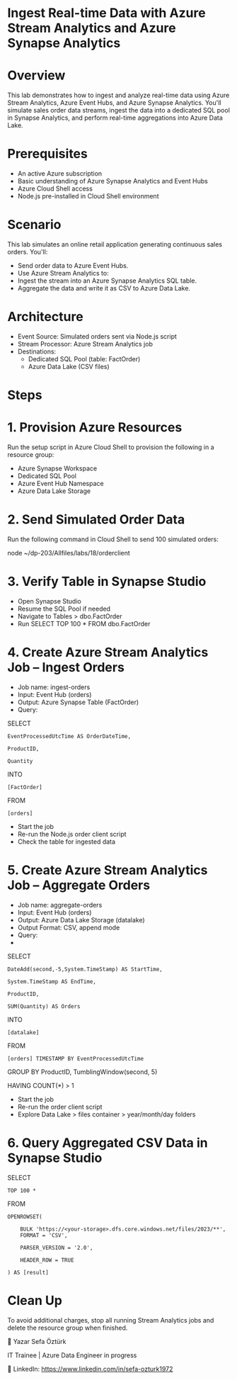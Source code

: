 # Ingest Real-time Data with Azure Stream Analytics and Azure Synapse Analytics

# Overview
This lab demonstrates how to ingest and analyze real-time data using Azure Stream Analytics, Azure Event Hubs, and Azure Synapse Analytics. You'll simulate sales order data streams, ingest the data into a dedicated SQL pool in Synapse Analytics, and perform real-time aggregations into Azure Data Lake.

# Prerequisites
 - An active Azure subscription
 - Basic understanding of Azure Synapse Analytics and Event Hubs
 - Azure Cloud Shell access
 - Node.js pre-installed in Cloud Shell environment

# Scenario
This lab simulates an online retail application generating continuous sales orders. You'll:
 - Send order data to Azure Event Hubs.
 - Use Azure Stream Analytics to:
 - Ingest the stream into an Azure Synapse Analytics SQL table.
 - Aggregate the data and write it as CSV to Azure Data Lake.

# Architecture
 - Event Source: Simulated orders sent via Node.js script
 - Stream Processor: Azure Stream Analytics job
 - Destinations:
   - Dedicated SQL Pool (table: FactOrder)
   - Azure Data Lake (CSV files)

# Steps
# 1. Provision Azure Resources
  Run the setup script in Azure Cloud Shell to provision the following in a resource group:
  - Azure Synapse Workspace
  - Dedicated SQL Pool
  - Azure Event Hub Namespace
  - Azure Data Lake Storage
    
# 2. Send Simulated Order Data
Run the following command in Cloud Shell to send 100 simulated orders:

node ~/dp-203/Allfiles/labs/18/orderclient

# 3. Verify Table in Synapse Studio
  - Open Synapse Studio
  - Resume the SQL Pool if needed
  - Navigate to Tables > dbo.FactOrder
  - Run SELECT TOP 100 * FROM dbo.FactOrder
    
# 4. Create Azure Stream Analytics Job – Ingest Orders
  - Job name: ingest-orders
  - Input: Event Hub (orders)
  - Output: Azure Synapse Table (FactOrder)
  - Query:
    
SELECT

    EventProcessedUtcTime AS OrderDateTime,
    
    ProductID,
    
    Quantity
    
INTO

    [FactOrder]
    
FROM

    [orders]
    

  - Start the job
  - Re-run the Node.js order client script
  - Check the table for ingested data
    
# 5. Create Azure Stream Analytics Job – Aggregate Orders
  - Job name: aggregate-orders
  - Input: Event Hub (orders)
  - Output: Azure Data Lake Storage (datalake)
  - Output Format: CSV, append mode
  - Query:
  - 
SELECT

    DateAdd(second,-5,System.TimeStamp) AS StartTime,
    
    System.TimeStamp AS EndTime,
    
    ProductID,
    
    SUM(Quantity) AS Orders
    
INTO

    [datalake]
    
FROM

    [orders] TIMESTAMP BY EventProcessedUtcTime
    
GROUP BY ProductID, TumblingWindow(second, 5)

HAVING COUNT(*) > 1

  - Start the job
  - Re-run the order client script
  - Explore Data Lake > files container > year/month/day folders

# 6. Query Aggregated CSV Data in Synapse Studio

SELECT

    TOP 100 *
    
FROM

    OPENROWSET(
    
        BULK 'https://<your-storage>.dfs.core.windows.net/files/2023/**',
        FORMAT = 'CSV',
        
        PARSER_VERSION = '2.0',
        
        HEADER_ROW = TRUE
        
    ) AS [result]

# Clean Up
To avoid additional charges, stop all running Stream Analytics jobs and delete the resource group when finished.



👤 Yazar
Sefa Öztürk

IT Trainee | Azure Data Engineer in progress

📇 LinkedIn: https://www.linkedin.com/in/sefa-ozturk1972

